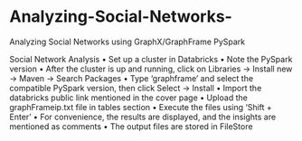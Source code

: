 # Analyzing-Social-Networks-
Analyzing Social Networks using GraphX/GraphFrame PySpark

Social Network Analysis
•	Set up a cluster in Databricks 
•	Note the PySpark version
•	After the cluster is up and running, click on Libraries -> Install new -> Maven -> Search Packages
•	Type ‘graphframe’ and select the compatible PySpark version, then click Select -> Install
•	Import the databricks public link mentioned in the cover page
•	Upload the graphFrameip.txt file in tables section
•	Execute the files using ‘Shift + Enter’
•	For convenience, the results are displayed, and the insights are mentioned as comments
•	The output files are stored in FileStore
